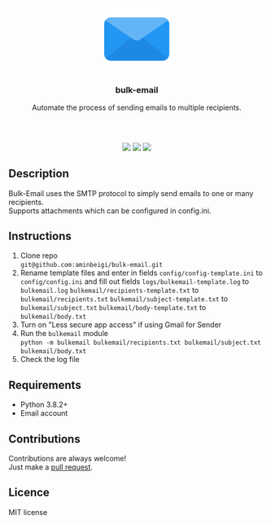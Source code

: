 <p align="center">
<img src="attachments\email.png" width="128" height="128"/>
<br/>
<h3 align="center">bulk-email</h3>
<p align="center">Automate the process of sending emails to multiple recipients.</p>
<h2></h2>
</p>
<br />

<p align="center">
<a href="../../issues"><img src="https://img.shields.io/github/issues/aminbeigi/Bulk-Email.svg?style=flat-square" /></a>
<a href="../../pulls"><img src="https://img.shields.io/github/issues-pr/aminbeigi/Bulk-Email.svg?style=flat-square" /></a>
<img src="https://img.shields.io/github/license/aminbeigi/Bulk-Email?style=flat-square">
</p>

## Description
Bulk-Email uses the SMTP protocol to simply send emails to one or many recipients.  
Supports attachments which can be configured in config.ini.

## Instructions
1. Clone repo  
`git@github.com:aminbeigi/bulk-email.git`
2. Rename template files and enter in fields
`config/config-template.ini` to `config/config.ini` and fill out fields
`logs/bulkemail-template.log` to `bulkemail.log`
`bulkemail/recipients-template.txt` to `bulkemail/recipients.txt`
`bulkemail/subject-template.txt` to `bulkemail/subject.txt`
`bulkemail/body-template.txt` to `bulkemail/body.txt`
3. Turn on "Less secure app access" if using Gmail for Sender
4. Run the `bulkemail` module  
`python -m bulkemail bulkemail/recipients.txt bulkemail/subject.txt bulkemail/body.txt`
5. Check the log file

## Requirements
* Python 3.8.2+
* Email account

## Contributions
Contributions are always welcome!  
Just make a [pull request](../../pulls).

## Licence
MIT license
